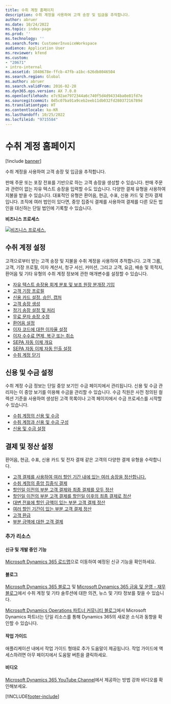 ```yaml
---
title: 수취 계정 홈페이지
description: 수취 계정을 사용하여 고객 송장 및 입금을 추적합니다.
author: abruer
ms.date: 10/24/2022
ms.topic: index-page
ms.prod: ''
ms.technology: ''
ms.search.form: CustomerInvoiceWorkspace
audience: Application User
ms.reviewer: kfend
ms.custom:
- "20671"
- intro-internal
ms.assetid: 1040678e-ffcb-47fb-a1bc-626db8046504
ms.search.region: Global
ms.author: abruer
ms.search.validFrom: 2016-02-28
ms.dyn365.ops.version: AX 7.0.0
ms.openlocfilehash: e7c92ae7972344a6c740f5d4d94334ba0e81fd7e
ms.sourcegitcommit: 0d5c07ba91a9ceb2eeb11db032fd28037216789d
ms.translationtype: HT
ms.contentlocale: ko-KR
ms.lasthandoff: 10/25/2022
ms.locfileid: "9715584"
---
```

# <a name="accounts-receivable-home-page"></a>수취 계정 홈페이지

[!include [banner](../includes/banner.md)]

수취 계정을 사용하여 고객 송장 및 입금을 추적합니다. 

판매 주문 또는 포장 전표를 기반으로 하는 고객 송장을 생성할 수 있습니다. 판매 주문과 관련이 없는 자유 텍스트 송장을 입력할 수도 있습니다. 다양한 결제 유형을 사용하여 지불을 받을 수 있습니다. 대표적인 유형은 환어음, 현금, 수표, 신용 카드 및 전자 결제입니다. 조직에 여러 법인이 있다면, 중앙 집중식 결제를 사용하여 결제를 다른 모든 법인을 대신하는 단일 법인에 기록할 수 있습니다.


**비즈니스 프로세스**

[![비즈니스 프로세스.](./media/AR-process.PNG)](./media/AR-process.PNG)

## <a name="set-up-accounts-receivable"></a>수취 계정 설정

고객으로부터 받는 고객 송장 및 지불을 수취 계정을 사용하여 추적합니다. 고객 그룹, 고객, 기장 프로필, 이자 계산서, 청구 서신, 커미션, 그리고 고객, 요금, 배송 및 목적지, 환어음 및 기타 유형의 수취 계정 정보에 관한 매개변수를 설정할 수 있습니다. 

- [자유 텍스트 송장용 회계 분포 및 보조 원장 분개장 기입](accounting-distributions-subledger-journal-entries-free-text-invoices.md)
- [고객 기장 프로필](customer-posting-profiles.md)
- [신용 카드 설정, 승인, 캡처](credit-card-authorizations.md)
- [고객 송장 생성](configure-customer-invoices.md)
- [정기 송장 설정 및 처리](set-up-process-recurring-invoices.md)
- [무료 문자 송장 수정](correct-free-text-invoice.md)
- [환어음 설정](set-up-bills-exchange.md)
- [이자 코드에 대한 이자율 설정](set-up-interest-rates-interest-code.md)
- [이자 수수료 면제, 복구 또는 취소](waive-reinstate-reverse-interest-fees.md)
- [SEPA 자동 이체 개요](sepa-direct-debit-overview.md)
- [SEPA 자동 이체 자동 인출 설정](sepa-direct-debit-mandate.md)
- [수취 계정 닫기](close-accounts-receivable.md)
    
## <a name="set-up-credit-and-collections"></a>신용 및 수금 설정

수취 계정 수금 정보는 단일 중앙 보기인 수금 페이지에서 관리됩니다. 신용 및 수금 관리자는 이 중앙 보기를 이용해 수금을 관리할 수 있습니다. 수금 직원은 사전 정의된 컬렉션 기준을 사용하여 생성된 고객 목록이나 고객 페이지에서 수금 프로세스를 시작할 수 있습니다.

- [수취 계정의 신용 및 수금](collections-credit-accounts-receivable.md)
- [수취 계정과 신용 및 수금 구성](accounts-receivables-set-up-overview.md)
- [신용 및 수금 설정](set-up-collections.md)

## <a name="set-up-payments-and-settlements"></a>결제 및 정산 설정

환어음, 현금, 수표, 신용 카드 및 전자 결재 같은 고객의 다양한 결제 유형을 수락합니다. 

- [고객 결제를 사용하여 여러 할인 기간 내에 있는 여러 송장을 정산합니다.](customer-payment-settle-multiple-invoices-multiple-discount-periods.md)
- [수취 계정의 중앙 집중식 결제](centralized-payments-accounts-receivable.md)
- [할인일 이전의 부분 고객 결제와 최종 결제를 모두 정산](../accounts-payable/settle-partial-customer-payment-or-final-payment-before-discount.md)
- [할인일 이전의 부분 고객 결제를 할인일 이후의 최종 결제로 정산](settle-partial-customer-payment-before-discount-or-final-payment-after.md)
- [대변 전표에 할인 금액이 있는 부분 고객 결제 정산](settle-partial-customer-payment-discounts-credit-notes.md)
- [여러 할인 기간이 있는 부분 고객 결제 정산](settle-partial-customer-payment-multiple-discount-periods.md)
- [고객 환급](reimburse-customers.md)
- [부분 금액에 대한 고객 결제](customer-payments-partial-amount.md)
   
### <a name="additional-resources"></a>추가 리소스

#### <a name="whats-new-and-in-development"></a>신규 및 개발 중인 기능

[Microsoft Dynamics 365 로드맵](/dynamics365/release-plans/)으로 이동하여 예정된 신규 기능을 확인하세요. 

#### <a name="blogs"></a>블로그

[Microsoft Dynamics 365 블로그](https://community.dynamics.com/b/msftdynamicsblog?c=Enterprise) 및 [Microsoft Dynamics 365 금융 및 운영 - 재무 블로그](https://community.dynamics.com/365/financeandoperations/b/financials)에서 수취 계정 및 기타 솔루션에 대한 의견, 뉴스 및 기타 정보를 찾을 수 있습니다.

[Microsoft Dynamics Operations 파트너 커뮤니티 블로그](https://community.dynamics.com/partner/b/operationspartnercommunityblog)에서 Microsoft Dynamics 파트너는 단일 리소스를 통해 Dynamics 365의 새로운 소식과 동향을 확인할 수 있습니다.

#### <a name="task-guides"></a>작업 가이드
애플리케이션 내에서 작업 가이드 형태로 추가 도움말이 제공됩니다. 작업 가이드에 액세스하려면 아무 페이지에서 도움말 버튼을 클릭하세요.

#### <a name="videos"></a>비디오

[Microsoft Dynamics 365 YouTube Channel](https://www.youtube.com/channel/UCJGCg4rB3QSs8y_1FquelBQ)에서 제공하는 방법 강좌 비디오를 확인해보세요.









[!INCLUDE[footer-include](../../includes/footer-banner.md)]

